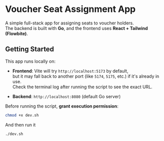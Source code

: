 # Voucher Seat Assignment App

A simple full-stack app for assigning seats to voucher holders.  
The backend is built with **Go**, and the frontend uses **React + Tailwind (Flowbite)**.

## Getting Started

This app runs locally on:

- **Frontend**: Vite will try `http://localhost:5173` by default,  
  but it may fall back to another port (like `5174`, `5175`, etc.) if it's already in use.  
  Check the terminal log after running the script to see the exact URL.

- **Backend**: `http://localhost:8080` (default Go server)

Before running the script, **grant execution permission**:
```bash
chmod +x dev.sh
```   

And then run it
```bash
./dev.sh
```


